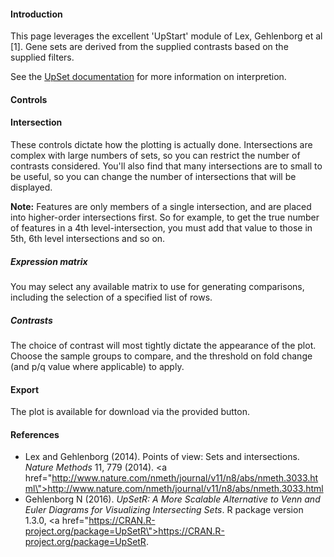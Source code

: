 
#### Introduction

This page leverages the excellent 'UpStart' module of Lex, Gehlenborg et al [1]. Gene sets are derived from the supplied contrasts based on the supplied filters.

See the [UpSet documentation](http://www.caleydo.org/tools/upset/) for more information on interpretion.

#### Controls

#### Intersection

These controls dictate how the plotting is actually done. Intersections are complex with large numbers of sets, so you can restrict the number of contrasts considered. You'll also find that many intersections are to small to be useful, so you can change the number of intersections that will be displayed.

<b>Note:</b> Features are only members of a single intersection, and are placed into higher-order intersections first. So for example, to get the true number of features in a 4th level-intersection, you must add that value to those in 5th, 6th level intersections and so on.

##### Expression matrix

You may select any available matrix to use for generating comparisons, including the selection of a specified list of rows. 

##### Contrasts

The choice of contrast will most tightly dictate the appearance of the plot. Choose the sample groups to compare, and the threshold on fold change (and p/q value where applicable) to apply.

#### Export

The plot is available for download via the provided button.

#### References

* Lex and Gehlenborg (2014). Points of view: Sets and intersections. <em>Nature Methods</em> 11, 779 (2014). <a href=\"http://www.nature.com/nmeth/journal/v11/n8/abs/nmeth.3033.html\">http://www.nature.com/nmeth/journal/v11/n8/abs/nmeth.3033.html</a>
* Gehlenborg N (2016). <em>UpSetR: A More Scalable Alternative to Venn and Euler Diagrams for Visualizing Intersecting Sets</em>. R package version 1.3.0, <a href=\"https://CRAN.R-project.org/package=UpSetR\">https://CRAN.R-project.org/package=UpSetR</a>.
